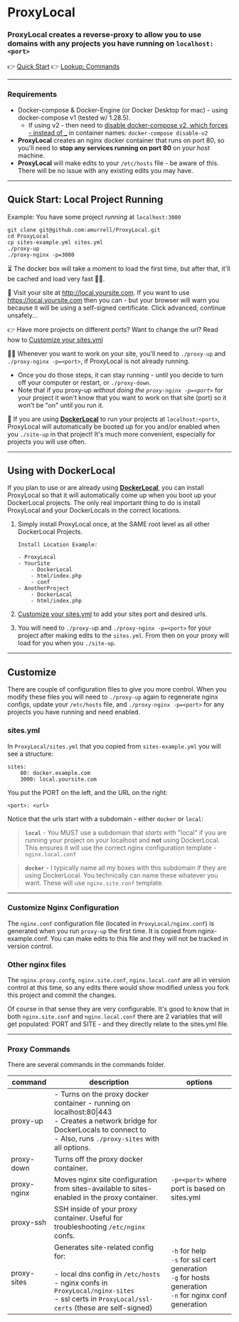 # ProxyLocal

### **ProxyLocal** creates a reverse-proxy to allow you to use domains with any projects you have running on `localhost:<port>` 

👉 [Quick Start](#quick-start-local-project-running)
👉 [Lookup: Commands](#proxy-commands)

---

### Requirements

- Docker-compose & Docker-Engine (or Docker Desktop for mac) - using docker-compose v1 (tested w/ 1.28.5). 
  - If using v2 - then need to [disable docker-compose v2, which forces - instead of _](https://stackoverflow.com/a/69519102/2100636) in container names: `docker-compose disable-v2`
- **ProxyLocal** creates an nginx docker container that runs on port 80, so you'll need to **stop any services running on port 80** on your host machine.
- **ProxyLocal** will make edits to your `/etc/hosts` file - be aware of this. There will be no issue with any existing edits you may have.

---

## Quick Start: Local Project Running

Example: You have some project *running* at `localhost:3000`

```
git clone git@github.com:amurrell/ProxyLocal.git
cd ProxyLocal
cp sites-example.yml sites.yml
./proxy-up
./proxy-nginx -p=3000
```

⏳ The docker box will take a moment to load the first time, but after that, it'll be cached and load very fast 🏃‍♀️.

📍 Visit your site at http://local.yoursite.com. If you want to use https://local.yoursite.com then you can - but your browser will warn you because it will be using a self-signed certificate. Click advanced, continue unsafely...

👉 Have more projects on different ports? Want to change the url? Read how to [Customize your sites.yml](#customize)

👩‍💻 Whenever you want to work on your site, you'll need to `./proxy-up` and `./proxy-nginx -p=<port>`, if ProxyLocal is not already running. 
  - Once you do those steps, it can stay running - until you decide to turn off your computer or restart, or `./proxy-down`. 
  - Note that if you proxy-up *without doing the `proxy-nginx -p=<port>`* for your project it won't know that you want to work on that site (port) so it won't be "on" until you run it.

🧠 If you are using [**DockerLocal**](https://github.com/amurrell/DockerLocal) to run your projects at `localhost:<port>`, ProxyLocal will automatically be booted up for you and/or enabled when you `./site-up` in that project! It's much more convenient, especially for projects you will use often.

---

## Using with DockerLocal

If you plan to use or are already using [**DockerLocal**](https://github.com/amurrell/DockerLocal), you can install ProxyLocal so that it will automatically come up when you boot up your DockerLocal projects. The only real important thing to do is install ProxyLocal and your DockerLocals in the correct locations.

1. Simply install ProxyLocal once, at the SAME root level as all other DockerLocal Projects.

    ```
    Install Location Example:

    - ProxyLocal
    - YourSite
        - DockerLocal
        - html/index.php
        - conf
    - AnotherProject
        - DockerLocal
        - html/index.php
    ```

2. [Customize your sites.yml](#customize) to add your sites port and desired urls.

3. You will need to `./proxy-u`p and `./proxy-nginx -p=<port>` for your project after making edits to the `sites.yml`. From then on your proxy will load for you when you `./site-up`.

---

## Customize

There are couple of configuration files to give you more control.
When you modify these files you will need to `./proxy-up` again to regenerate nginx configs, update your `/etc/hosts` file, and `./proxy-nginx -p=<port>` for any projects you have running and need enabled.

### sites.yml

In `ProxyLocal/sites.yml` that you copied from `sites-example.yml` you will see a structure:

```
sites:
    80: docker.example.com
    3000: local.yoursite.com
```

You put the PORT on the left, and the URL on the right: 

`<port>: <url>`

Notice that the urls start with a subdomain - either `docker` or `local`:

> **`local`** - You MUST use a subdomain that *starts with* "local" if you are running your project on your localhost and **not** using DockerLocal. This ensures it will use the correct nginx configuration template - `nginx.local.conf`

> **`docker`** - I typically name all my boxes with this subdomain if they are using DockerLocal. You technically can name these whatever you want. These will use `nginx.site.conf` template.

---

### Customize Nginx Configuration

The `nginx.conf` configuration file (located in `ProxyLocal/nginx.conf`) is generated when you run `proxy-up` the first time. It is copied from nginx-example.conf. You can make edits to this file and they will not be tracked in version control.

### Other nginx files

The `nginx.proxy.confg`, `nginx.site.conf`, `nginx.local.conf` are all in version control at this time, so any edits there would show modified unless you fork this project and commit the changes.

Of course in that sense they are very configurable. It's good to know that in both `nginx.site.conf` and `nginx.local.conf` there are 2 variables that will get populated: PORT and SITE - and they directly relate to the sites.yml file.

---

### Proxy Commands

There are several commands in the commands folder.

| command     	| description                                                                                                                                                                                	| options                                                                                                      	|
|-------------	|--------------------------------------------------------------------------------------------------------------------------------------------------------------------------------------------	|--------------------------------------------------------------------------------------------------------------	|
| proxy-up    	| - Turns on the proxy docker container - running on localhost:80\|443<br>- Creates a network bridge for DockerLocals to connect to<br>- Also, runs `./proxy-sites` with all options.        	|                                                                                                              	|
| proxy-down  	| Turns off the proxy docker container.                                                                                                                                                      	|                                                                                                              	|
| proxy-nginx 	| Moves nginx site configuration from sites-available to sites-enabled in the proxy container.                                                                                               	| `-p=<port>` where port is based on sites.yml                                                                 	|
| proxy-ssh   	| SSH inside of your proxy container. Useful for troubleshooting `/etc/nginx` confs.                                                                                                         	|                                                                                                              	|
| proxy-sites 	| Generates site-related config for:<br><br>- local dns config in `/etc/hosts`<br>- nginx confs in `ProxyLocal/nginx-sites`<br>- ssl certs in `ProxyLocal/ssl-certs` (these are self-signed) 	| `-h` for help<br>`-s` for ssl cert generation<br>`-g` for hosts generation<br>`-n` for nginx conf generation 	|